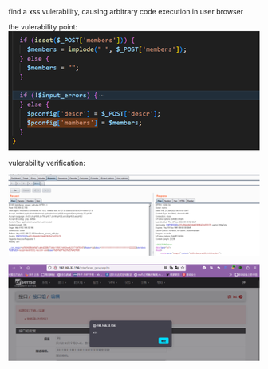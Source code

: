 find a xss vulerability, causing arbitrary code execution in user browser

the vulerability point:
![](./02.png)



vulerability verification:


![](./03.png)

![](./04.png)
